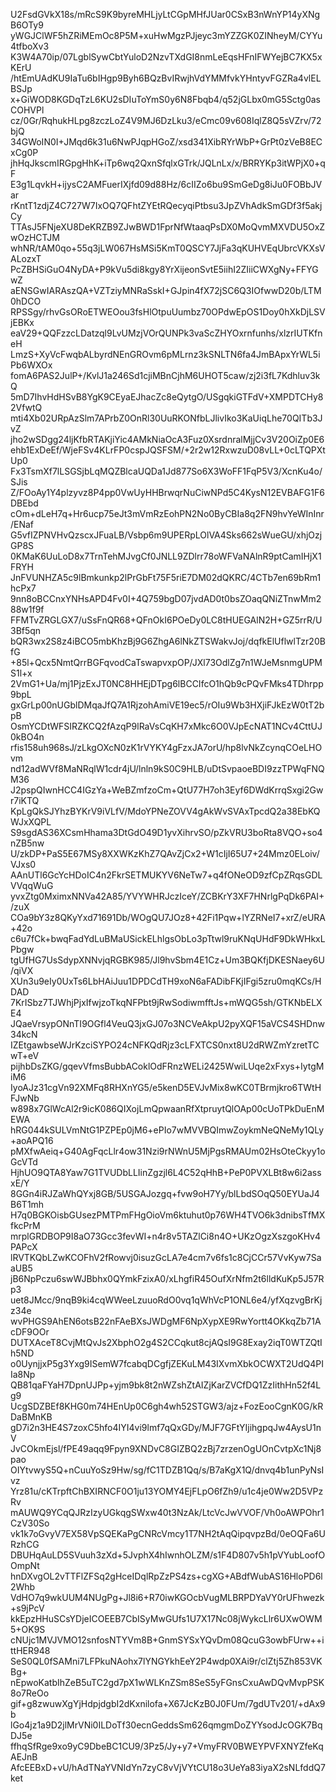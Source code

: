 U2FsdGVkX18s/mRcS9K9byreMHLjyLtCGpMHfJUar0CSxB3nWnYP14yXNgB6OTy9
yWGJClWF5hZRiMEmOc8P5M+xuHwMgzPJjeyc3mYZZGK0ZINheyM/CYYu4tfboXv3
K3W4A70ip/07LgblSywCbtYuloD2NzvTXdGI8nmLeEqsHFnIFWYejBC7KX5xKErU
/htEmUAdKU9IaTu6bIHgp9Byh6BQzBvIRwjhVdYMMfvkYHntyvFGZRa4vlELBSJp
x+GiWOD8KGDqTzL6KU2sDIuToYmS0y6N8Fbqb4/q52jGLbx0mG5Sctg0asCOHVPl
cz/0Gr/RqhukHLpg8zczLoZ4V9MJ6DzLku3/eCmc09v608IqlZ8Q5sVZrv/72bjQ
34GWoIN0I+JMqd6k31u6NwPJqpHGoZ/xsd341XibRYrWbP+GrPt0zVeB8ECxCg0P
jhHqJkscmIRGpgHhK+iTp6wq2QxnSfqlxGTrk/JQLnLx/x/BRRYKp3itWPjX0+qF
E3g1LqvkH+ijysC2AMFuerIXjfd09d88Hz/6cIIZo6bu9SmGeDg8iJu0FOBbJVar
rKntT1zdjZ4C727W7IxOQ7QFhtZYEtRQecyqiPtbsu3JpZVhAdkSmGDf3f5akjCy
TTAsJ5FNjeXU8DeKRZB9ZJwBWD1FprNfWtaaqPsDX0MoQvmMXVDU5OxZwOzHCTJM
whNR/tAM0qo+55q3jLW067HsMSi5KmT0QSCY7JjFa3qKUHVEqUbrcVKXsVALozxT
PcZBHSiGuO4NyDA+P9kVu5di8kgy8YrXijeonSvtE5iihI2ZIiiCWXgNy+FFYGwZ
aENSGwIARAszQA+VZTziyMNRaSskI+GJpin4fX72jSC6Q3IOfwwD20b/LTM0hDCO
RPSSgy/rhvGsORoETWEOou3fsHlOtpuUumbz70OPdwEpOS1Doy0hXkDjLSVjEBKx
eaV29+QQFzzcLDatzql9LvUMzjVOrQUNPk3vaScZHYOxrnfunhs/xlzrIUTKfneH
LmzS+XyVcFwqbALbyrdNEnGROvm6pMLrnz3kSNLTN6fa4JmBApxYrWL5iPb6WXOx
fomA6PAS2JulP+/KvlJ1a246Sd1cjiMBnCjhM6UHOT5caw/zj2i3fL7Kdhluv3kQ
5mD7IhvHdHSvB8YgK9CEyaEJhacZc8eQytgO/USgqkiGTFdV+XMPDTCHy82VfwtQ
mti4Xb02URpAzSlm7APrbZ0OnRl30UuRKONfbLJlivIko3KaUiqLhe70QITb3JvZ
jho2wSDgg24ljKfbRTAKjiYic4AMkNiaOcA3Fuz0XsrdnralMjjCv3V20OiZp0E6
ehb1ExDeEf/WjeFSv4KLrFP0cspJQSFSM/+2r2w12RxwzuD08vLL+0cLTQPXtUp0
Fx3TsmXf7lLSGSjbLqMQZBlcaUQDa1Jd877So6X3WoFF1FqP5V3/XcnKu4o/SJis
Z/FOoAy1Y4plzyvz8P4pp0VwUyHHBrwqrNuCiwNPd5C4KysN12EVBAFG1F6DBEbd
cOm+dLeH7q+Hr6ucp75eJt3mVmRzEohPN2No0ByCBIa8q2FN9hvYeWInInr/ENaf
G5vfIZPNVHvQzscxJFuaLB/Vsbp6m9UPERpLOlVA4Sks662sWueGU/xhjOzjGP8S
0KMaK6UuLoD8x7TrnTehMJvgCf0JNLL9ZDlrr78oWFVaNAlnR9ptCamIHjX1FRYH
JnFVUNHZA5c9lBmkunkp2lPrGbFt75F5riE7DM02dQKRC/4CTb7en69bRm1hcPx7
9nn8oBCCnxYNHsAPD4Fv0I+4Q759bgD07jvdAD0t0bsZOaqQNiZTnwMm288w1f9f
FFMTvZRGLGX7/uSsFnQR68+QFnOkI6POeDy0LC8tHUEGAlN2H+GZ5rrR/U3Bf5qn
bQR3wx2S8z4iBCO5mbKhzBj9G6ZhgA6lNkZTSWakvJoj/dqfkElUflwlTzr20BfG
+85l+Qcx5NmtQrrBGFqvodCaTswapvxpOP/JXl73OdlZg7n1WJeMsnmgUPMS1l+x
2VmG1+Ua/mj1PjzExJT0NC8HHEjDTpg6lBCCIfcO1hQb9cPQvFMks4TDhrpp9bpL
gxGrLp00nUGblDMqaJfQ7A1RjzohAmiVE19ec5/rOIu9Wb3HXjiFJkEzW0tT2bpB
OsmYCDtWFSIRZKCQ2fAzqP9lRaVsCqKH7xMkc6O0VJpEcNAT1NCv4CttUJ0kBO4n
rfis158uh968sJ/zLkgOXcN0zK1rVYKY4gFzxJA7orU/hp8lvNkZcynqCOeLHOvm
nd12adWVf8MaNRqlW1cdr4jU/lnln9kS0C9HLB/uDtSvpaoeBDI9zzTPWqFNQM36
J2pspQIwnHCC4IGzYa+WeBZmfzoCm+QtU77H7oh3Eyf6DWdKrrqSxgi2Gwr7iKTQ
KpLgQkSJYhzBYKrV9iVLfV/MdoYPNeZOVV4gAkWvSVAxTpcdQ2a38EbKQWJxXQPL
S9sgdAS36XCsmHhama3DtGdO49D1yvXihrvSO/pZkVRU3boRta8VQO+so4nZB5nw
U/zkDP+PaS5E67MSy8XXWKzKhZ7QAvZjCx2+W1cIjI65U7+24Mmz0ELoiv/VJxs0
AAnUTl6GcYcHDoIC4n2FkrSETMUKYV6NeTw7+q4fONeOD9zfCpZRqsGDLVVqqWuG
yvxZtg0MximxNNVa42A85/YVYWHRJczIceY/ZCBKrY3XF7HNrlgPqDk6PAI+/zuX
COa9bY3z8QKyYxd71691Db/WOgQU7JOz8+42Fi1Pqw+lYZRNeI7+xrZ/eURA+42o
c6u7fCk+bwqFadYdLuBMaUSickELhlgsObLo3pTtwl9ruKNqUHdF9DkWHkxLPbgw
tgUfHG7UsSdypXNNvjqRGBK985/Jl9hvSbm4E1Cz+Um3BQKfjDKESNaey6U/qiVX
XUn3u9eIy0UxTs6LbHAiJuu1DPDCdTH9xoN6aFADibFKjIFgi5zru0mqKCs/HDAD
7KrISbz7TJWhjPjxIfwjzoTkqNFPbt9jRwSodiwmfftJs+mWQG5sh/GTKNbELXE4
JQaeVrsypONnTI9OGfl4VeuQ3jxGJ07o3NCVeAkpU2pyXQF15aVCS4SHDnw34kcN
IZEtgawbseWJrKzciSYPO24cNFKQdRjz3cLFXTCS0nxt8U2dRWZmYzretTCwT+eV
pijhbDsZKG/gqevVfmsBubbACoklOdFRnzWELi2425WwiLUqe2xFxys+IytgMiM6
IyoAJz31cgVn92XMFq8RHXnYG5/e5kenD5EVJvMix8wKC0TBrmjkro6TWtHFJwNb
w898x7GlWcAl2r9icK086QIXojLmQpwaanRfXtpruytQlOAp00cUoTPkDuEnMEWA
hRG044kSULVmNtG1PZPEp0jM6+ePIo7wMVVBQImwZoykmNeQNeMy1QLy+aoAPQ16
pMXfwAeiq+G40AgFqcLlr4ow31Nzi9rNWnU5MjPgsRMAUm02HsOteCkyy1oGcVTd
HjhUO9QTA8Yaw7G1TVUDbLLIinZgzjl6L4C52qHhB+PeP0PVXLBt8w6i2assxE/Y
8GGn4iRJZaWhQYxj8GB/5USGAJozgq+fvw9oH7Yy/blLbdSOqQ50EYUaJ4B6T1mh
H7q0BGKOisbGUsezPMTPmFHgOioVm6ktuhut0p76WH4TVO6k3dnibsTfMXfkcPrM
mrplGRDBOP9I8aO73Gcc3fevWI+n4r8v5TAZlCi8n4O+UKzOgzXszgoKHv4PAPcX
lRVTKQbLZwKCOFhV2fRowvj0isuzGcLA7e4cm7v6fs1c8CjCCr57VvKyw7SaaUB5
jB6NpPczu6swWJBbhx0QYmkFzixA0/xLhgfiR45OufXrNfm2t6lldKuKp5J57Rp3
uet8JMcc/9nqB9ki4cqWWeeLzuuoRdO0vq1qWhVcP1ONL6e4/yfXqzvgBrKjz34e
wvPHGS9AhEN6otsB22nFAeBXsJWDgMF6NpXypXE9RwYortt4OKkqZb71AcDF9OOr
DUTXAceT8CvjMtQvJs2XbphO2g4S2CCqkut8cjAQsI9G8Exay2iqT0WTZQtIh5ND
o0UynjjxP5g3Yxg9ISemW7fcabqDCgfjZEKuLM43IXvmXbkOCWXT2UdQ4PIIa8Np
QB81qaFYaH7DpnUJPp+yjm9bk8t2nWZshZtAIZjKarZVCfDQ1ZzIithHn52f4Lg9
UcgSDZBEf8KHG0m74HEnUp0C6gh4wh52STGW3/ajz+FozEooCgnK0G/kRDaBMnKB
gD7i2n3HE4S7zoxC5hfo4IYI4vi9lmf7qQxGDy/MJF7GFtYIjihgpqJw4AysU1nV
JvCOkmEjsl/fPE49aqq9Fpyn9XNDvC8GIZBQ2zBj7zrzenOgUOnCvtpXc1Nj8pao
OIYtvwyS5Q+nCuuYoSz9Hw/sg/fC1TDZB1Qq/s/B7aKgX1Q/dnvq4b1unPyNsIvz
Yrz81u/cKTrpftChBXIRNCF0O1ju13YOMY4EjFLpO6fZh9/u1c4je0Ww2D5VPzRv
mAUWQ9YCqQJRzIzyUGkqgSWxw40t3NzAk/LtcVcJwVVOF/Vh0oAWPOhr1CzV30So
vk1k7oGvyV7EX58VpSQEKaPgCNRcVmcy1T7NH2tAqQipqvpzBd/0eOQFa6URzhCG
DBUHqAuLD5SVuuh3zXd+5JvphX4hIwnhOLZM/s1F4D807v5h1pVYubLoofOOmpNt
hnDXvgOL2vTTFlZFSq2gHceIDqlRpZzPS4zs+cgXG+ABdfWubAS16HloPD6l2Whb
VdHO7q9wkUUM4NUgPg+Jl8i6+R70iwKGOcbVugMLBRPDYaVY0rUFhwezk+s9jPcV
kkEpzHHuSCsYDjeICOEEB7CbISyMwGUfs1U7X17Nc08jWykcLlr6UXwOWM5+OK9S
cNUjc1MVJVMO12snfosNTYVm8B+GnmSYSxYQvDm08QcuG3owbFUrw++ittHER948
SeS0QL0fSAMni7LFPkuNAohx7lYNGYkhEeY2P4wdp0XAi9r/clZtj5Zh853VKBg+
nEpwoKatbIhZeB5uTC2gd7pX1wWLKnZSm8SeS5yFGnsCxuAwDQvMvpPSK8o7ReOo
gif+g8zwuwXgYjHdpjdgbI2dKxnilofa+X67JcKzB0J0FUm/7gdUTv201/+dAx9b
lGo4jz1a9D2jlMrVNi0ILDoTf30ecnGeddsSm626qmgmDoZYYsodJcOGK7BqDJ5e
ffhqSfRge9xo9yC9DbeBC1CU9/3Pz5/Jy+y7+VmyFRV0BWEYPVFXNYZfeKqAEJnB
AfcEEBxD+vU/hAdTNaYVNIdYn7zyC8vVjVYtCU18o3UeYa83iyaX2sNLfddQ7ket
